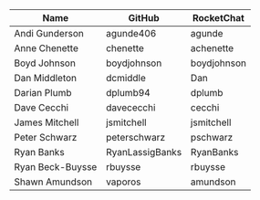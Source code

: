 | Name | GitHub | RocketChat |
| --- | --- | --- |
| Andi Gunderson | agunde406 | agunde |
| Anne Chenette | chenette | achenette |
| Boyd Johnson | boydjohnson | boydjohnson |
| Dan Middleton | dcmiddle | Dan |
| Darian Plumb | dplumb94 | dplumb |
| Dave Cecchi | davececchi | cecchi |
| James Mitchell | jsmitchell | jsmitchell |
| Peter Schwarz | peterschwarz | pschwarz |
| Ryan Banks | RyanLassigBanks | RyanBanks |
| Ryan Beck-Buysse | rbuysse | rbuysse |
| Shawn Amundson | vaporos | amundson |
